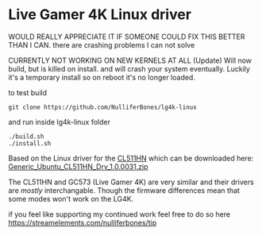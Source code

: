 # Live Gamer 4K Linux driver

WOULD REALLY APPRECIATE IT IF SOMEONE COULD FIX THIS BETTER THAN I CAN.
there are crashing problems I can not solve

CURRENTLY NOT WORKING ON NEW KERNELS AT ALL
(Update) Will now build, but is killed on install. and will crash your system eventually.
Luckily it's a temporary install so on reboot it's no longer loaded.

to test build

```
git clone https://github.com/NulliferBones/lg4k-linux
```
and run inside lg4k-linux folder
```
./build.sh
./install.sh
```
Based on the Linux driver for the [CL511HN](https://www.avermedia.com/professional/product/cl511hn/overview)
which can be downloaded here: [Generic_Ubuntu_CL511HN_Drv_1.0.0031.zip](http://storage.avermedia.com/web_release_www/CL511HN/Generic_Ubuntu_CL511HN_Drv_1.0.0031.zip)

The CL511HN and GC573 (Live Gamer 4K) are very similar and their drivers are *mostly* interchangable. Though the firmware differences mean that some modes won't work on the LG4K.


if you feel like supporting my continued work feel free to do so here
https://streamelements.com/nulliferbones/tip
